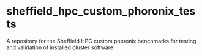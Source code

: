 # sheffield_hpc_custom_phoronix_tests
  A repository for the Sheffield HPC custom phoronix benchmarks for testing and validation of installed cluster software.
